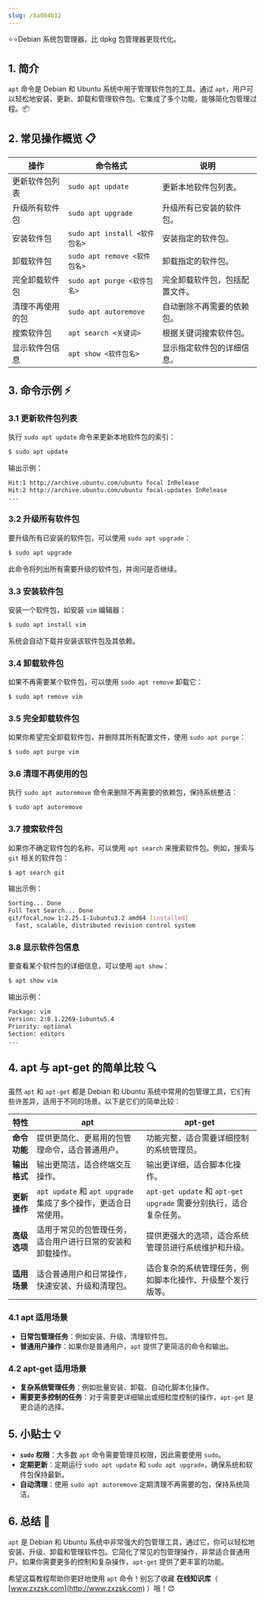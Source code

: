 ```yaml
---
slug: /8a084b12
---
```



⭐⭐Debian 系统包管理器，比 dpkg 包管理器更现代化。

## 1. 简介

`apt` 命令是 Debian 和 Ubuntu 系统中用于管理软件包的工具。通过 `apt`，用户可以轻松地安装、更新、卸载和管理软件包。它集成了多个功能，能够简化包管理过程。📦

## 2. 常见操作概览 📋

| 操作                             | 命令格式                          | 说明                                |
|----------------------------------|-----------------------------------|-------------------------------------|
| 更新软件包列表                   | `sudo apt update`                 | 更新本地软件包列表。                |
| 升级所有软件包                   | `sudo apt upgrade`                | 升级所有已安装的软件包。            |
| 安装软件包                        | `sudo apt install <软件包名>`     | 安装指定的软件包。                  |
| 卸载软件包                        | `sudo apt remove <软件包名>`      | 卸载指定的软件包。                  |
| 完全卸载软件包                    | `sudo apt purge <软件包名>`       | 完全卸载软件包，包括配置文件。      |
| 清理不再使用的包                  | `sudo apt autoremove`             | 自动删除不再需要的依赖包。          |
| 搜索软件包                        | `apt search <关键词>`             | 根据关键词搜索软件包。              |
| 显示软件包信息                    | `apt show <软件包名>`             | 显示指定软件包的详细信息。          |

## 3. 命令示例 ⚡

### 3.1 更新软件包列表

执行 `sudo apt update` 命令来更新本地软件包的索引：

```bash
$ sudo apt update
```

输出示例：

```bash
Hit:1 http://archive.ubuntu.com/ubuntu focal InRelease
Hit:2 http://archive.ubuntu.com/ubuntu focal-updates InRelease
...
```

### 3.2 升级所有软件包

要升级所有已安装的软件包，可以使用 `sudo apt upgrade`：

```bash
$ sudo apt upgrade
```

此命令将列出所有需要升级的软件包，并询问是否继续。

### 3.3 安装软件包

安装一个软件包，如安装 `vim` 编辑器：

```bash
$ sudo apt install vim
```

系统会自动下载并安装该软件包及其依赖。

### 3.4 卸载软件包

如果不再需要某个软件包，可以使用 `sudo apt remove` 卸载它：

```bash
$ sudo apt remove vim
```

### 3.5 完全卸载软件包

如果你希望完全卸载软件包，并删除其所有配置文件，使用 `sudo apt purge`：

```bash
$ sudo apt purge vim
```

### 3.6 清理不再使用的包

执行 `sudo apt autoremove` 命令来删除不再需要的依赖包，保持系统整洁：

```bash
$ sudo apt autoremove
```

### 3.7 搜索软件包

如果你不确定软件包的名称，可以使用 `apt search` 来搜索软件包。例如，搜索与 `git` 相关的软件包：

```bash
$ apt search git
```

输出示例：

```bash
Sorting... Done
Full Text Search... Done
git/focal,now 1:2.25.1-1ubuntu3.2 amd64 [installed]
  fast, scalable, distributed revision control system
```

### 3.8 显示软件包信息

要查看某个软件包的详细信息，可以使用 `apt show`：

```bash
$ apt show vim
```

输出示例：

```bash
Package: vim
Version: 2:8.1.2269-1ubuntu5.4
Priority: optional
Section: editors
...
```

## 4. apt 与 apt-get 的简单比较 🔍

虽然 `apt` 和 `apt-get` 都是 Debian 和 Ubuntu 系统中常用的包管理工具，它们有些许差异，适用于不同的场景。以下是它们的简单比较：

| 特性                      | **apt**                                                        | **apt-get**                                                   |
|---------------------------|----------------------------------------------------------------|---------------------------------------------------------------|
| **命令功能**              | 提供更简化、更易用的包管理命令，适合普通用户。                    | 功能完整，适合需要详细控制的系统管理员。                        |
| **输出格式**              | 输出更简洁，适合终端交互操作。                                  | 输出更详细，适合脚本化操作。                                   |
| **更新操作**              | `apt update` 和 `apt upgrade` 集成了多个操作，更适合日常使用。   | `apt-get update` 和 `apt-get upgrade` 需要分别执行，适合复杂任务。 |
| **高级选项**              | 适用于常见的包管理任务，适合用户进行日常的安装和卸载操作。       | 提供更强大的选项，适合系统管理员进行系统维护和升级。            |
| **适用场景**              | 适合普通用户和日常操作，快速安装、升级和清理包。                  | 适合复杂的系统管理任务，例如脚本化操作、升级整个发行版等。      |

### 4.1 apt 适用场景

- **日常包管理任务**：例如安装、升级、清理软件包。
- **普通用户操作**：如果你是普通用户，`apt` 提供了更简洁的命令和输出。

### 4.2 apt-get 适用场景

- **复杂系统管理任务**：例如批量安装、卸载、自动化脚本化操作。
- **需要更多控制的任务**：对于需要更详细输出或细粒度控制的操作，`apt-get` 是更合适的选择。

## 5. 小贴士 💡

- **`sudo` 权限**：大多数 `apt` 命令需要管理员权限，因此需要使用 `sudo`。
- **定期更新**：定期运行 `sudo apt update` 和 `sudo apt upgrade`，确保系统和软件包保持最新。
- **自动清理**：使用 `sudo apt autoremove` 定期清理不再需要的包，保持系统简洁。

## 6. 总结 🎯

`apt` 是 Debian 和 Ubuntu 系统中非常强大的包管理工具，通过它，你可以轻松地安装、升级、卸载和管理软件包。它简化了常见的包管理操作，非常适合普通用户。如果你需要更多的控制和复杂操作，`apt-get` 提供了更丰富的功能。

希望这篇教程帮助你更好地使用 `apt` 命令！别忘了收藏 **在线知识库**（ [www.zxzsk.com](http://www.zxzsk.com) ）哦！😊
